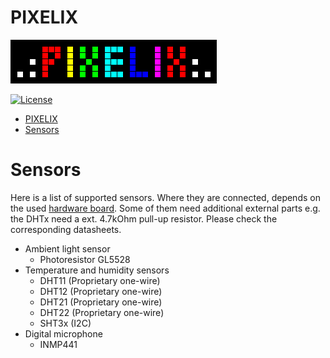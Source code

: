 # PIXELIX
![PIXELIX](./images/LogoBlack.png)

[![License](https://img.shields.io/badge/license-MIT-blue.svg)](http://choosealicense.com/licenses/mit/)

- [PIXELIX](#pixelix)
- [Sensors](#sensors)

# Sensors
Here is a list of supported sensors. Where they are connected, depends on the used [hardware board](BOARDS.md). Some of them need additional external parts e.g. the DHTx need a ext. 4.7kOhm pull-up resistor. Please check the corresponding datasheets.

* Ambient light sensor
  * Photoresistor GL5528
* Temperature and humidity sensors
  * DHT11 (Proprietary one-wire)
  * DHT12 (Proprietary one-wire)
  * DHT21 (Proprietary one-wire)
  * DHT22 (Proprietary one-wire)
  * SHT3x (I2C)
* Digital microphone
  * INMP441